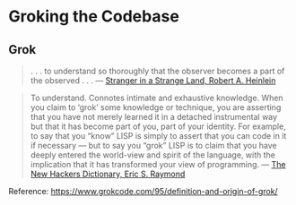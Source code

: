 # Groking the Codebase

## Grok

> . . . to understand so thoroughly that the observer becomes a part of the observed . . .
― [Stranger in a Strange Land, Robert A. Heinlein](https://www.goodreads.com/book/show/350.Stranger_in_a_Strange_Land)

> To understand. Connotes intimate and exhaustive knowledge. When you claim to ‘grok’ some knowledge or technique, you are asserting that you have not merely learned it in a detached instrumental way but that it has become part of you, part of your identity. For example, to say that you “know” LISP is simply to assert that you can code in it if necessary — but to say you “grok” LISP is to claim that you have deeply entered the world-view and spirit of the language, with the implication that it has transformed your view of programming.
― [The New Hackers Dictionary, Eric S. Raymond](https://www.goodreads.com/book/show/104746.The_New_Hacker_s_Dictionary)

Reference: https://www.grokcode.com/95/definition-and-origin-of-grok/

